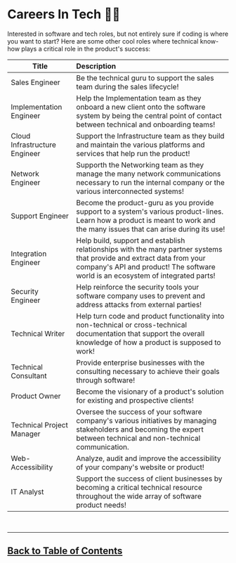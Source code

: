 # Careers In Tech 👩‍🚀

Interested in software and tech roles, but not entirely sure if coding is where you want to start? Here are some other cool roles where technical know-how plays a critical role in the product's success:

| Title    |      Description      |
|----------|:-------------|
| Sales Engineer |  Be the technical guru to support the sales team during the sales lifecycle! |
| Implementation Engineer |  Help the Implementation team as they onboard a new client onto the software system by being the central point of contact between technical and onboarding teams!   |
| Cloud Infrastructure Engineer | Support the Infrastructure team as they build and maintain the various platforms and services that help run the product! |
| Network Engineer | Supporth the Networking team as they manage the many network communications necessary to run the internal company or the various interconnected systems! |
| Support Engineer | Become the product-guru as you provide support to a system's various product-lines. Learn how a product is meant to work and the many issues that can arise during its use! |
| Integration Engineer | Help build, support and establish relationships with the many partner systems that provide and extract data from your company's API and product! The software world is an ecosystem of integrated parts! |
| Security Engineer | Help reinforce the security tools your software company uses to prevent and address attacks from external parties! |
| Technical Writer | Help turn code and product functionality into non-technical or cross-technical documentation that support the overall knowledge of how a product is supposed to work! |
| Technical Consultant | Provide enterprise businesses with the consulting necessary to achieve their goals through software! |
| Product Owner | Become the visionary of a product's solution for existing and prospective clients! |
| Technical Project Manager | Oversee the success of your software company's various initiatives by managing stakeholders and becoming the expert between technical and non-technical communication. |
| Web-Accessibility | Analyze, audit and improve the accessibility of your company's website or product! |
| IT Analyst | Support the success of client businesses by becoming a critical technical resource throughout the wide array of software product needs!  |

<br>
<hr>

## [Back to Table of Contents](./README.md)